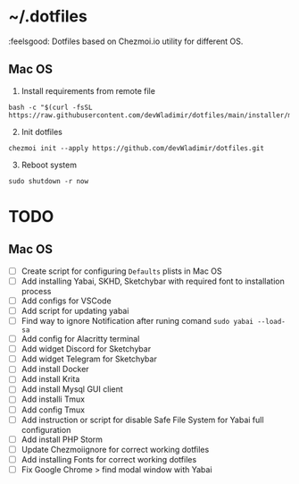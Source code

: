 # ~/.dotfiles
:feelsgood: Dotfiles based on Chezmoi.io utility for different OS.

## Mac OS

 1. Install requirements from remote file
 
 ```
 bash -c "$(curl -fsSL https://raw.githubusercontent.com/devWladimir/dotfiles/main/installer/macos.sh)"
 ```

 2. Init dotfiles
 
 ```
 chezmoi init --apply https://github.com/devWladimir/dotfiles.git
 ```

 3. Reboot system
 
 ```
 sudo shutdown -r now
 ```


 # TODO

 ## Mac OS
  - [ ] Create script for configuring `Defaults` plists in Mac OS
  - [ ] Add installing Yabai, SKHD, Sketchybar with required font to installation process
  - [ ] Add configs for VSCode
  - [ ] Add script for updating yabai
  - [ ] Find way to ignore Notification after runing comand `sudo yabai --load-sa`
  - [ ] Add config for Alacritty terminal
  - [ ] Add widget Discord for Sketchybar
  - [ ] Add widget Telegram for Sketchybar
  - [ ] Add install Docker
  - [ ] Add install Krita
  - [ ] Add install Mysql GUI client
  - [ ] Add installi Tmux
  - [ ] Add config Tmux
  - [ ] Add instruction or script for disable Safe File System for Yabai full configuration
  - [ ] Add install PHP Storm
  - [ ] Update Chezmoiignore for correct working dotfiles
  - [ ] Add installing Fonts for correct working dotfiles
  - [ ] Fix Google Chrome > find modal window with Yabai 
